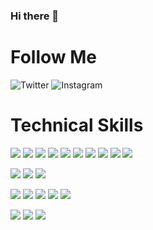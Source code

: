 ### Hi there 👋

<!--
**cantuc40/cantuc40** is a ✨ _special_ ✨ repository because its `README.md` (this file) appears on your GitHub profile.

Here are some ideas to get you started:

- 🔭 I’m currently working on ...
- 🌱 I’m currently learning ...
- 👯 I’m looking to collaborate on ...
- 🤔 I’m looking for help with ...
- 💬 Ask me about ...
- 📫 How to reach me: ...
- 😄 Pronouns: ...
- ⚡ Fun fact: ...
-->

# Follow Me
![Twitter](https://img.shields.io/badge/@techrisblock-%231DA1F2.svg?style=for-the-badge&logo=Twitter&logoColor=white)
![Instagram](https://img.shields.io/badge/techrisblock-%23E4405F.svg?style=for-the-badge&logo=Instagram&logoColor=white)

# Technical Skills
![](https://img.shields.io/badge/Language-Javascript-informational?style=flat&logo=javascript&color=%23F7DF1E)
![](https://img.shields.io/badge/Language-Python-informational?style=flat&logo=python&color=3670A0)
![](https://img.shields.io/badge/Language-Ruby-informational?style=flat&logo=ruby&color=%23CC342D)
![](https://img.shields.io/badge/Language-Go-informational?style=flat&logo=go&color=%2300ADD8)
![](https://img.shields.io/badge/Frontend-React-informational?style=flat&logo=react&color=%2320232a)
![](https://img.shields.io/badge/Frontend-Bootstrap-informational?style=flat&logo=bootstrap&color=%23563D7C)
![](https://img.shields.io/badge/Backend-Node.js-informational?style=flat&logo=node.js&color=6DA55F)
![](https://img.shields.io/badge/Backend-Express.js-informational?style=flat&logo=express&color=%23404d59)
![](https://img.shields.io/badge/Backend-Django-informational?style=flat&logo=django&color=%23092E20)
![](https://img.shields.io/badge/Backend-Rails-informational?style=flat&logo=ruby-on-rails&color=%23CC0000)

![](https://img.shields.io/badge/Database-MongoDB-informational?style=flat&logo=mongodb&color=%234ea94b)
![](https://img.shields.io/badge/Database-PostgreSQL-informational?style=flat&logo=postgresql&color=%23316192)
![](https://img.shields.io/badge/Database-MySQL-informational?style=flat&logo=mysql&color=%2300f)

![](https://img.shields.io/badge/API_Testing-Insomnia-informational?style=flat&logo=insomnia&color=black)
![](https://img.shields.io/badge/API_Testing-Postman-informational?style=flat&logo=postman&color=FF6C37)
![](https://img.shields.io/badge/Project_Management-Confluence-informational?style=flat&logo=confluence&color=%23172BF4)
![](https://img.shields.io/badge/Project_Management-Jira-informational?style=flat&logo=jira&color=%230A0FFF)
![](https://img.shields.io/badge/IDE-VS_Code-informational?style=flat&logo=visual-studio-code&color=0078d7)

![](https://img.shields.io/badge/OS-Ubuntu-informational?style=flat&logo=ubuntu&color=E95420)
![](https://img.shields.io/badge/OS-Debian-informational?style=flat&logo=debian&color=D70A53)
![](https://img.shields.io/badge/OS-Windows-informational?style=flat&logo=windows&color=0078D6)



